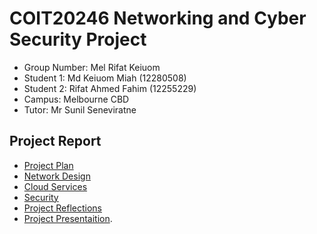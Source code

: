 # COIT20246 Networking and Cyber Security Project

- Group Number: Mel Rifat Keiuom
- Student 1: Md Keiuom Miah (12280508)
- Student 2: Rifat Ahmed Fahim (12255229)
- Campus: Melbourne CBD
- Tutor: Mr Sunil Seneviratne

## Project Report

- [Project Plan](./plan.md)
- [Network Design](./network.md)
- [Cloud Services](./cloud.md)
- [Security](./security.md)
- [Project Reflections](./reflection.md)
- [Project Presentaition](./plan.md).
